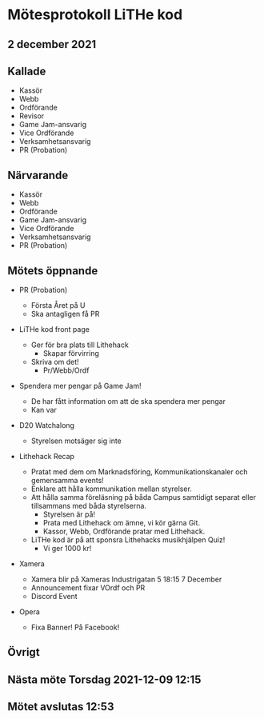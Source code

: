 # Mötesprotokoll LiTHe kod

## 2 december 2021

## Kallade

- Kassör
- Webb
- Ordförande
- Revisor
- Game Jam-ansvarig
- Vice Ordförande
- Verksamhetsansvarig
- PR (Probation)

## Närvarande

- Kassör
- Webb
- Ordförande
- Game Jam-ansvarig
- Vice Ordförande
- Verksamhetsansvarig
- PR (Probation)

## Mötets öppnande

- PR (Probation)
  - Första Året på U
  - Ska antagligen få PR

- LiTHe kod front page
  - Ger för bra plats till Lithehack
    - Skapar förvirring
  - Skriva om det!
    - Pr/Webb/Ordf

- Spendera mer pengar på Game Jam!
  - De har fått information om att de ska spendera mer pengar
  - Kan var

- D20 Watchalong
  - Styrelsen motsäger sig inte

- Lithehack Recap
  - Pratat med dem om Marknadsföring, Kommunikationskanaler och
    gemensamma events!
  - Enklare att hålla kommunikation mellan styrelser.
  - Att hålla samma föreläsning på båda Campus samtidigt separat eller
    tillsammans med båda styrelserna.
    - Styrelsen är på!
    - Prata med Lithehack om ämne, vi kör gärna Git.
    - Kassor, Webb, Ordförande pratar med Lithehack.
  - LiTHe kod är på att sponsra Lithehacks musikhjälpen Quiz!
    - Vi ger 1000 kr!

- Xamera
  - Xamera blir på Xameras Industrigatan 5 18:15 7 December
  - Announcement fixar VOrdf och PR
  - Discord Event

- Opera
  - Fixa Banner! På Facebook!

## Övrigt

## Nästa möte Torsdag 2021-12-09 12:15 

## Mötet avslutas 12:53
